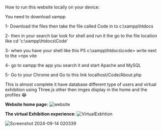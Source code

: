 
How to run this website locally on your device:

You need to download xampp 

1- Download the files then take the file called Code in to 
c:\xampp\htdocs 

2- then in your search bar look for shell and run it the go to the file location like cd 'c:\xampp\htdocs\Code' 

3- when you have your shell like this PS c:\xampp\htdocs\code>
write next to the >npx vite

4- go to xampp the app you search it and start Apache and MySQL 

5- Go to your Chrome and Go to this link localhost/Code/About.php

This is almost complete it have database different type of users and virtual exhibition using Three.js other then imges display in the home and the profiles 😂

**Website home page:**
![website](https://github.com/user-attachments/assets/6d390427-4f0a-486c-9fc6-8d603b266aad)


**The virtual Exhibition experience:**
![VirtualExbhtion](https://github.com/user-attachments/assets/53a09c41-7f62-456d-96c1-6eee40711087)



![Screenshot 2024-09-14 020339](https://github.com/user-attachments/assets/91eb5af7-a8b9-4d46-8821-57198bcd4611)






